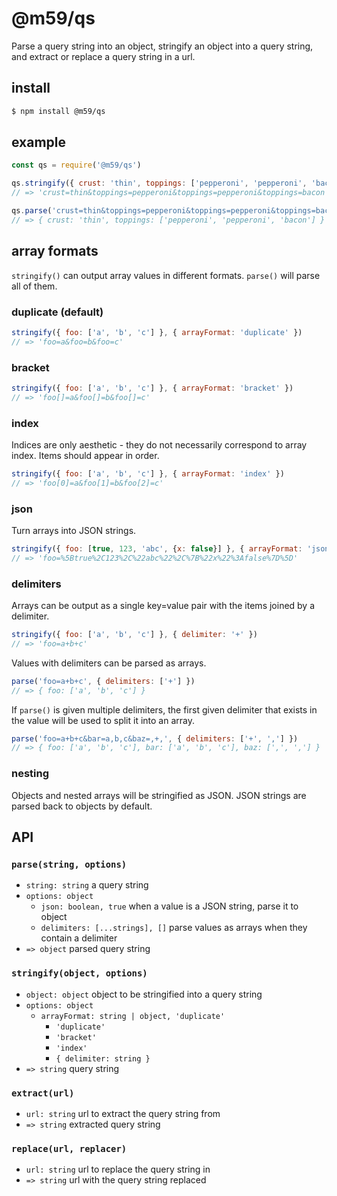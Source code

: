 # @m59/qs

Parse a query string into an object, stringify an object into a query string, and extract or replace a query string in a url.

## install

```sh
$ npm install @m59/qs
```

## example

```js
const qs = require('@m59/qs')

qs.stringify({ crust: 'thin', toppings: ['pepperoni', 'pepperoni', 'bacon'] })
// => 'crust=thin&toppings=pepperoni&toppings=pepperoni&toppings=bacon'

qs.parse('crust=thin&toppings=pepperoni&toppings=pepperoni&toppings=bacon')
// => { crust: 'thin', toppings: ['pepperoni', 'pepperoni', 'bacon'] }
```

## array formats

`stringify()` can output array values in different formats. `parse()` will parse all of them.

### duplicate (default)

```js
stringify({ foo: ['a', 'b', 'c'] }, { arrayFormat: 'duplicate' })
// => 'foo=a&foo=b&foo=c'
```

### bracket

```js
stringify({ foo: ['a', 'b', 'c'] }, { arrayFormat: 'bracket' })
// => 'foo[]=a&foo[]=b&foo[]=c'
```

### index

Indices are only aesthetic - they do not necessarily correspond to array index. Items should appear in order.

```js
stringify({ foo: ['a', 'b', 'c'] }, { arrayFormat: 'index' })
// => 'foo[0]=a&foo[1]=b&foo[2]=c'
```

### json

Turn arrays into JSON strings.

```js
stringify({ foo: [true, 123, 'abc', {x: false}] }, { arrayFormat: 'json' })
// => 'foo=%5Btrue%2C123%2C%22abc%22%2C%7B%22x%22%3Afalse%7D%5D'
```

### delimiters

Arrays can be output as a single key=value pair with the items joined by a delimiter.

```js
stringify({ foo: ['a', 'b', 'c'] }, { delimiter: '+' })
// => 'foo=a+b+c'
```

Values with delimiters can be parsed as arrays.

```js
parse('foo=a+b+c', { delimiters: ['+'] })
// => { foo: ['a', 'b', 'c'] }
```

If `parse()` is given multiple delimiters, the first given delimiter that exists in the value will be used to split it into an array.

```js
parse('foo=a+b+c&bar=a,b,c&baz=,+,', { delimiters: ['+', ','] })
// => { foo: ['a', 'b', 'c'], bar: ['a', 'b', 'c'], baz: [',', ','] }
```

### nesting

Objects and nested arrays will be stringified as JSON. JSON strings are parsed back to objects by default.

## API

### `parse(string, options)`

- `string: string` a query string
- `options: object`
  - `json: boolean, true` when a value is a JSON string, parse it to object
  - `delimiters: [...strings], []` parse values as arrays when they contain a delimiter
- `=> object` parsed query string

### `stringify(object, options)`

- `object: object` object to be stringified into a query string
- `options: object`
  - `arrayFormat: string | object, 'duplicate'`
    - `'duplicate'`
    - `'bracket'`
    - `'index'`
    - `{ delimiter: string }`
- `=> string` query string

### `extract(url)`

- `url: string` url to extract the query string from
- `=> string` extracted query string

### `replace(url, replacer)`

- `url: string` url to replace the query string in
- `=> string` url with the query string replaced
